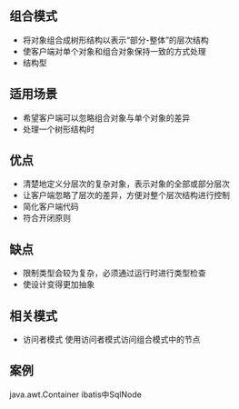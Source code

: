 ## 组合模式
* 将对象组合成树形结构以表示“部分-整体”的层次结构
* 使客户端对单个对象和组合对象保持一致的方式处理
* 结构型

## 适用场景
* 希望客户端可以忽略组合对象与单个对象的差异
* 处理一个树形结构时


## 优点
* 清楚地定义分层次的复杂对象，表示对象的全部或部分层次
* 让客户端忽略了层次的差异，方便对整个层次结构进行控制
* 简化客户端代码
* 符合开闭原则

## 缺点
* 限制类型会较为复杂，必须通过运行时进行类型检查
* 使设计变得更加抽象

## 相关模式
* 访问者模式
使用访问者模式访问组合模式中的节点

## 案例
java.awt.Container
 ibatis中SqlNode